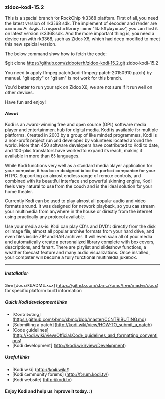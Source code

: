 ### zidoo-kodi-15.2

This is a special branch for RockChip rk3368 platform. First of all, you need 
the latest version of rk3368 sdk. The implement of decoder and render are same 
as Amlogic. It request a library name "librkffplayer.so", you can find it on 
latest version rk3368 sdk. 
And the more important thing is, you need a device run with rk3368, such as Zidoo X6, 
which had deep modified to meet this new speicial version.

The below command show how to fetch the code:

$git clone https://github.com/zidootech/zidoo-kodi-15.2.git zidoo-kodi-15.2

You need to apply ffmpeg patch(kodi-ffmpeg-patch-20150910.patch) by manual.
"git apply" or "git am" is not work for this branch.

You'd better to run your apk on Zidoo X6, we are not sure if it run well on other devices.

Have fun and enjoy!


#### About

Kodi is an award-winning free and open source (GPL) software media player and
entertainment hub for digital media. Kodi is available for multiple platforms.
Created in 2003 by a group of like minded programmers, Kodi is a non-profit
project run and developed by volunteers located around the world.
More than 450 software developers have contributed to Kodi to date, and 100-plus
translators have worked to expand its reach, making it available in more
than 65 languages.

While Kodi functions very well as a standard media player application for your
computer, it has been designed to be the perfect companion for your HTPC.
Supporting an almost endless range of remote controls, and combined with its
beautiful interface and powerful skinning engine, Kodi feels very natural to
use from the couch and is the ideal solution for your home theater.

Currently Kodi can be used to play almost all popular audio and video formats
around. It was designed for network playback, so you can stream your multimedia
from anywhere in the house or directly from the internet using practically any
protocol available.

Use your media as-is: Kodi can play CD's and DVD's directly
from the disk or image file, almost all popular archive formats from your hard
drive, and even files inside ZIP and RAR archives. It will even scan all of
your media and automatically create a personalized library complete with box
covers, descriptions, and fanart. There are playlist and slideshow functions, a
weather forecast feature and many audio visualizations. Once installed, your
computer will become a fully functional multimedia jukebox.

***

##### Installation

See [docs/README.xxx] (https://github.com/xbmc/xbmc/tree/master/docs) for specific platform build information.

##### Quick Kodi development links

* [Contributing] (https://github.com/xbmc/xbmc/blob/master/CONTRIBUTING.md)
* [Submitting a patch] (http://kodi.wiki/view/HOW-TO_submit_a_patch) 
* [Code guidelines] (http://kodi.wiki/view/Official:Code_guidelines_and_formatting_conventions)
* [Kodi development] (http://kodi.wiki/view/Development)

##### Useful links

* [Kodi wiki] (http://kodi.wiki/)
* [Kodi community forums] (http://forum.kodi.tv/)
* [Kodi website] (http://kodi.tv)

#### Enjoy Kodi and help us improve it today. :)

